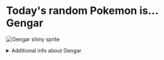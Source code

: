 # Today's random Pokemon is... Gengar

![Gengar shiny sprite](https://raw.githubusercontent.com/PokeAPI/sprites/master/sprites/pokemon/shiny/94.png)

<details>
<summary>Additional info about Gengar</summary>

| srpite type | image |
|------|------|
| back_default | ![Gengar back_default sprite](https://raw.githubusercontent.com/PokeAPI/sprites/master/sprites/pokemon/back/94.png) |
| back_shiny | ![Gengar back_shiny sprite](https://raw.githubusercontent.com/PokeAPI/sprites/master/sprites/pokemon/back/shiny/94.png) |
| front_default | ![Gengar front_default sprite](https://raw.githubusercontent.com/PokeAPI/sprites/master/sprites/pokemon/94.png) | </details>